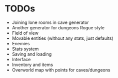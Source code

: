# TODOs
- Joining lone rooms in cave generator
- Another generator for dungeons Rogue style 
- Field of view
- Movable entities (without any stats, just defaults)
- Enemies
- Stats system
- Saving and loading
- Interface
- Inventory and items
- Overworld map with points for caves/dungeons